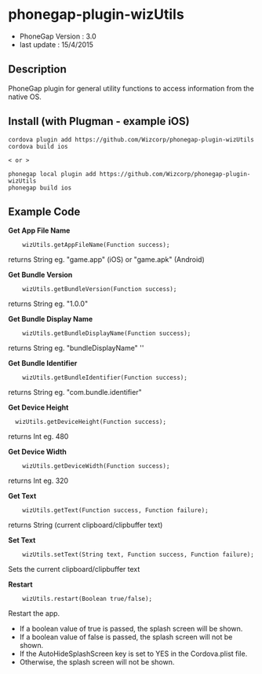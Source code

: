 

# phonegap-plugin-wizUtils

- PhoneGap Version : 3.0
- last update : 15/4/2015

## Description

PhoneGap plugin for general utility functions to access information from the native OS.

## Install (with Plugman - example iOS) 

	cordova plugin add https://github.com/Wizcorp/phonegap-plugin-wizUtils
	cordova build ios
	
	< or >
	
	phonegap local plugin add https://github.com/Wizcorp/phonegap-plugin-wizUtils
	phonegap build ios

## Example Code

**Get App File Name**

        wizUtils.getAppFileName(Function success);
        
returns String eg. "game.app" (iOS) or "game.apk" (Android)

**Get Bundle Version**

        wizUtils.getBundleVersion(Function success); 

returns String eg. "1.0.0"

**Get Bundle Display Name**

        wizUtils.getBundleDisplayName(Function success); 

returns String eg. "bundleDisplayName" ''

**Get Bundle Identifier**

        wizUtils.getBundleIdentifier(Function success);

returns String eg. "com.bundle.identifier"

**Get Device Height**

      wizUtils.getDeviceHeight(Function success); 

returns Int eg. 480

**Get Device Width**

        wizUtils.getDeviceWidth(Function success); 

returns Int eg. 320

**Get Text**

        wizUtils.getText(Function success, Function failure);

returns String (current clipboard/clipbuffer text)

**Set Text**

        wizUtils.setText(String text, Function success, Function failure);

Sets the current clipboard/clipbuffer text

**Restart**

        wizUtils.restart(Boolean true/false);

Restart the app.

 - If a boolean value of true is passed, the splash screen will be shown.
 - If a boolean value of false is passed, the splash screen will not be shown. 
 - If the AutoHideSplashScreen key is set to YES in the Cordova.plist file.
 - Otherwise, the splash screen will not be shown.
